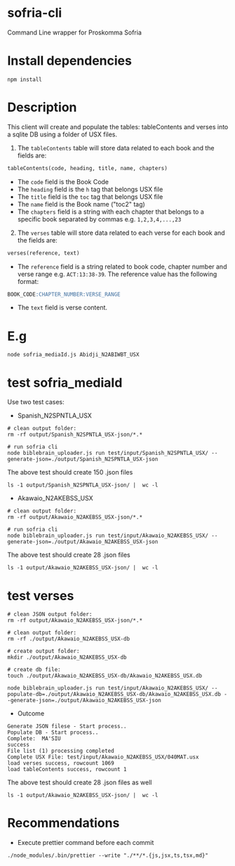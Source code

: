 # sofria-cli

Command Line wrapper for Proskomma Sofria

# Install dependencies

```shell
npm install
```

# Description

This client will create and populate the tables: tableContents and verses into a sqlite DB using a folder of USX files.

1. The `tableContents` table will store data related to each book and the fields are:

```sql
tableContents(code, heading, title, name, chapters)
```

- The `code` field is the Book Code
- The `heading` field is the `h` tag that belongs USX file
- The `title` field is the `toc` tag that belongs USX file
- The `name` field is the Book name ("toc2" tag)
- The `chapters` field is a string with each chapter that belongs to a specific book separated by commas e.g. `1,2,3,4,...,23`

2. The `verses` table will store data related to each verse for each book and the fields are:

```sql
verses(reference, text)
```

- The `reference` field is a string related to book code, chapter number and verse range e.g. `ACT:13:38-39`. The reference value has the following format:

```sql
BOOK_CODE:CHAPTER_NUMBER:VERSE_RANGE
```

- The `text` field is verse content.

# E.g

```shell
node sofria_mediaId.js Abidji_N2ABIWBT_USX
```

# test sofria_mediaId

Use two test cases:

- Spanish_N2SPNTLA_USX

```shell
# clean output folder:
rm -rf output/Spanish_N2SPNTLA_USX-json/*.*

# run sofria cli
node biblebrain_uploader.js run test/input/Spanish_N2SPNTLA_USX/ --generate-json=./output/Spanish_N2SPNTLA_USX-json
```

The above test should create 150 .json files

```shell
ls -1 output/Spanish_N2SPNTLA_USX-json/ |  wc -l
```

- Akawaio_N2AKEBSS_USX

```shell
# clean output folder:
rm -rf output/Akawaio_N2AKEBSS_USX-json/*.*

# run sofria cli
node biblebrain_uploader.js run test/input/Akawaio_N2AKEBSS_USX/ --generate-json=./output/Akawaio_N2AKEBSS_USX-json
```

The above test should create 28 .json files

```shell
ls -1 output/Akawaio_N2AKEBSS_USX-json/ |  wc -l
```

# test verses

```shell
# clean JSON output folder:
rm -rf output/Akawaio_N2AKEBSS_USX-json/*.*
```

```shell
# clean output folder:
rm -rf ./output/Akawaio_N2AKEBSS_USX-db
```

```shell
# create output folder:
mkdir ./output/Akawaio_N2AKEBSS_USX-db
```

```shell
# create db file:
touch ./output/Akawaio_N2AKEBSS_USX-db/Akawaio_N2AKEBSS_USX.db
```

```shell
node biblebrain_uploader.js run test/input/Akawaio_N2AKEBSS_USX/ --populate-db=./output/Akawaio_N2AKEBSS_USX-db/Akawaio_N2AKEBSS_USX.db --generate-json=./output/Akawaio_N2AKEBSS_USX-json
```

- Outcome

```shell
Generate JSON filese - Start process..
Populate DB - Start process..
Complete:  MAꞌSIU
success
File list (1) processing completed
Complete USX File: test/input/Akawaio_N2AKEBSS_USX/040MAT.usx
load verses success, rowcount 1069
load tableContents success, rowcount 1
```

The above test should create 28 .json files as well

```shell
ls -1 output/Akawaio_N2AKEBSS_USX-json/ |  wc -l
```

# Recommendations

- Execute prettier command before each commit

```shell
./node_modules/.bin/prettier --write "./**/*.{js,jsx,ts,tsx,md}"
```
